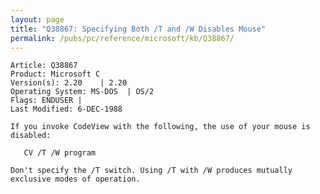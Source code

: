 ```yaml
---
layout: page
title: "Q38867: Specifying Both /T and /W Disables Mouse"
permalink: /pubs/pc/reference/microsoft/kb/Q38867/
---
```


	Article: Q38867
	Product: Microsoft C
	Version(s): 2.20    | 2.20
	Operating System: MS-DOS  | OS/2
	Flags: ENDUSER |
	Last Modified: 6-DEC-1988
	
	If you invoke CodeView with the following, the use of your mouse is
	disabled:
	
	   CV /T /W program
	
	Don't specify the /T switch. Using /T with /W produces mutually
	exclusive modes of operation.
